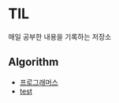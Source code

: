 # TIL
매일 공부한 내용을 기록하는 저장소

## Algorithm
* [프로그래머스](https://github.com/abhidhamma-java/TIL/blob/main/algorithm/programmers.md)
* [test](https://github.com/abhidhamma-java/TIL/blob/main/test/test.md)
